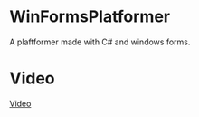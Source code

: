 # WinFormsPlatformer
A plaftformer made with C# and windows forms.

# Video
[Video](https://streamable.com/iwaeq8)
